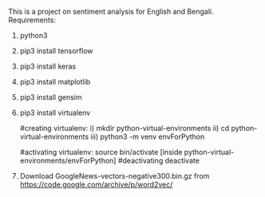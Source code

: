 This is a project on sentiment analysis for English and Bengali. 
Requirements:
1. python3 
2. pip3 install tensorflow
3. pip3 install keras
4. pip3 install matplotlib
5. pip3 install gensim
6. pip3 install virtualenv
    
    #creating virtualenv:
      i) mkdir python-virtual-environments
     ii) cd python-virtual-environments
    iii) python3 -m venv envForPython
    
    #activating virtualenv:
      source bin/activate [inside python-virtual-environments/envForPython]
    #deactivating
      deactivate

7. Download GoogleNews-vectors-negative300.bin.gz 
   from https://code.google.com/archive/p/word2vec/
